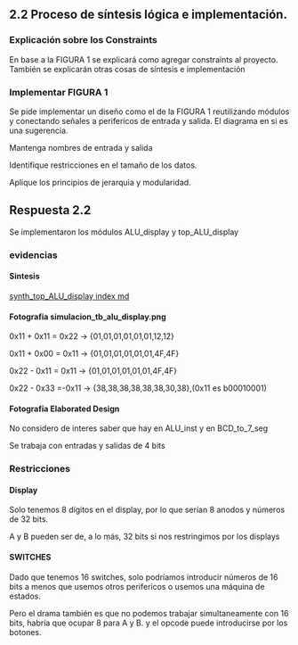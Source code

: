## 2.2 Proceso de síntesis lógica e implementación.
### Explicación sobre los Constraints
En base a la FIGURA 1 se explicará como agregar constraints al proyecto.
También se explicarán otras cosas de síntesis e implementación

### Implementar FIGURA 1
Se pide implementar un diseño como el de la FIGURA 1 reutilizando módulos y conectando señales a perifericos de entrada y salida. El diagrama en si es una sugerencia.

Mantenga nombres de entrada y salida

Identifique restricciones en el tamaño de los datos.

Aplique los principios de jerarquia y modularidad.

## Respuesta 2.2
Se implementaron los módulos ALU_display y top_ALU_display

### evidencias
#### Sintesis
[synth_top_ALU_display index md](synth_top_ALU_display/index.md)

#### Fotografia simulacion_tb_alu_display.png
0x11 + 0x11 = 0x22 -> {01,01,01,01,01,01,12,12}

0x11 + 0x00 = 0x11 -> {01,01,01,01,01,01,4F,4F}

0x22 - 0x11 = 0x11 -> {01,01,01,01,01,01,4F,4F}

0x22 - 0x33 =-0x11 -> {38,38,38,38,38,38,30,38},(0x11 es b00010001)

#### Fotografia Elaborated Design
No considero de interes saber que hay en ALU_inst y en BCD_to_7_seg

Se trabaja con entradas y salidas de 4 bits

### Restricciones
#### Display
Solo tenemos 8 dígitos en el display, por lo que serían 8 anodos y números de 32 bits.

A y B pueden ser de, a lo más, 32 bits si nos restringimos por los displays


#### SWITCHES
Dado que tenemos 16 switches, solo podríamos introducir números de 16 bits a menos que usemos otros perifericos o usemos una máquina de estados.

Pero el drama también es que no podemos trabajar simultaneamente con 16 bits, habría que ocupar 8 para A y B. y el opcode puede introducirse por los botones.

